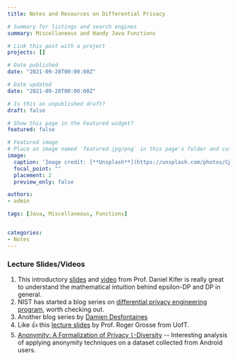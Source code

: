 ```yaml
---
title: Notes and Resources on Differential Privacy

# Summary for listings and search engines
summary: Miscellaneous and Handy Java Functions

# Link this post with a project
projects: []

# Date published
date: "2021-09-28T00:00:00Z"

# Date updated
date: "2021-09-28T00:00:00Z"

# Is this an unpublished draft?
draft: false

# Show this page in the Featured widget?
featured: false

# Featured image
# Place an image named `featured.jpg/png` in this page's folder and customize its options here.
image:
  caption: 'Image credit: [**Unsplash**](https://unsplash.com/photos/CpkOjOcXdUY)'
  focal_point: ""
  placement: 2
  preview_only: false

authors:
- admin

tags: [Java, Miscellaneous, Functions]


categories:
- Notes
---
```


### Lecture Slides/Videos

1. This introductory [slides](https://conference.nber.org/confer/2020/SI2020/ML/KiferIntroduction.pdf) and [video](https://www.youtube.com/watch?v=dQRhWRJgtSg) from Prof. Daniel Kifer is really great to understand the mathematical intuition behind epsilon-DP and DP in general. 
2. NIST has started a blog series on [differential privacy engineering program](https://www.nist.gov/itl/applied-cybersecurity/privacy-engineering/collaboration-space/focus-areas/de-id/dp-blog), worth checking out.
3. Another blog series by [Damien Desfontaines ](https://desfontain.es/privacy/friendly-intro-to-differential-privacy.html) 
4. Like 👍 this [lecture slides](https://www.cs.toronto.edu/~rgrosse/courses/csc2515_2019/slides/lec11-slides.pdf) by Prof. Roger Grosse from UofT.
5. [Anonymity: A Formalization of Privacy  `l`-Diversity](https://www.net.in.tum.de/fileadmin/TUM/NET/NET-2013-08-1/NET-2013-08-1_07.pdf) -- Interesting analysis of applying anonymity techniques on a dataset collected from Android users.
